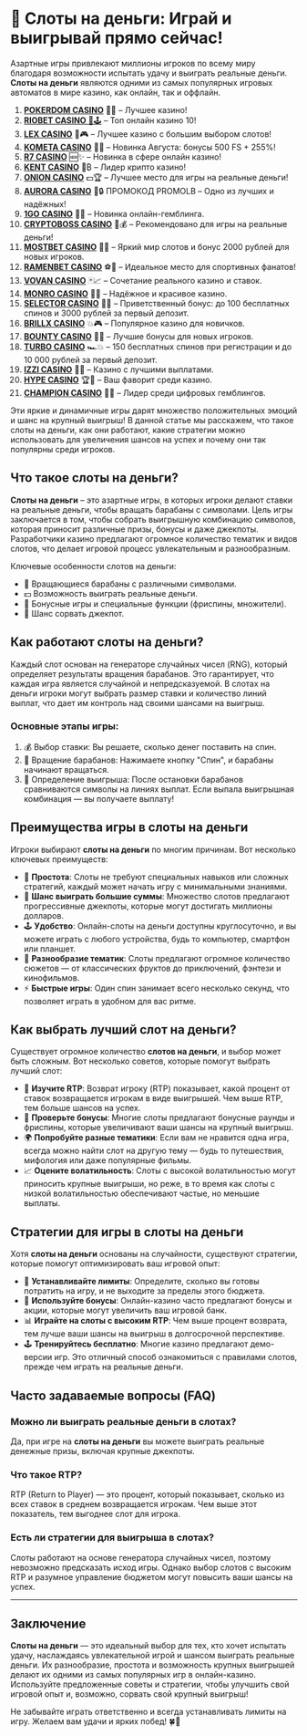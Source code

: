 # 🎰 Слоты на деньги: Играй и выигрывай прямо сейчас!

Азартные игры привлекают миллионы игроков по всему миру благодаря возможности испытать удачу и выиграть реальные деньги. **Слоты на деньги** являются одними из самых популярных игровых автоматов в мире казино, как онлайн, так и оффлайн. 
1. [**POKERDOM CASINO**](https://4pd-stat.com/click/65c385136bcc63141167f1e3/4450/13807/subaccount) 🎰🔥 – Лучшее казино!
1. [**RIOBET CASINO** 🌟🕹️](https://tracker.rioaffi.com/link?btag=1027246_346134) – Топ онлайн казино 10!
1. [**LEX CASINO**](https://lex-ircp01.com/c71ab4dfb) 🎯🎮 – Лучшее казино с большим выбором слотов!
1. [**KOMETA CASINO**](https://stars-flight.com/s2371995e) 🚀🎁 – Новинка Августа: бонусы 500 FS + 255%!
1. [**R7 CASINO**](https://aristocratic-hall.com/s9f210880) 🆕✨ – Новинка в сфере онлайн казино!
1. [**KENT CASINO**](https://passage-through-deserts.com/de0514c15) 💎₿ – Лидер крипто казино!
1. [**ONION CASINO**](https://obclk001-2d.top/click?offer_id=986&partner_id=10542&landing_id=1798&utm_medium=affiliate&sub_1=oncasino3) 💵🏆 – Лучшее место для игры на реальные деньги!
1. [**AURORA CASINO**](https://10trafic-stat2.com/click/668546566bcc6313411604c7/6766/15114/subaccount?promocode=PROMOLB) 🌌🔒 ПРОМОКОД PROMOLB – Одно из лучших и надёжных!
1. [**1GO CASINO**](https://1go-ircp01.com/ce015f410) 🎉🎲 – Новинка онлайн-гемблинга.
1. [**CRYPTOBOSS CASINO**](https://cryptobossc.online/d847bcfa9) 👑💰 – Рекомендовано для игры на реальные деньги!
1. [**MOSTBET CASINO**](https://ktbtis024ifqfn0mst.com/beQs) 🎡💫 – Яркий мир слотов и бонус 2000 рублей для новых игроков.
1. [**RAMENBET CASINO**](https://get.saltyram.com/ru/registration?apkpop=0&partner=p24970p3296034p5526) ⚽🏅 – Идеальное место для спортивных фанатов!
1. [**VOVAN CASINO**](https://vovan.site/d2375cf9b) 🃏📈 – Сочетание реального казино и ставок.
1. [**MONRO CASINO**](https://mnr-ircp01.com/c3ce72a2c) 🌟💖 – Надёжное и красивое казино.
1. [**SELECTOR CASINO**](https://gosel.pl/SELVK) 🎁🎉 – Приветственный бонус: до 100 бесплатных спинов и 3000 рублей за первый депозит.
1. [**BRILLX CASINO**](https://brillx.pub/BRIVK) 💥🎮 – Популярное казино для новичков.
1. [**BOUNTY CASINO**](https://bounty-casino.de/BOVK) 🎯🎁 – Лучшие бонусы для новых игроков.
1. [**TURBO CASINO**](https://turbo-casino.pro/TURVK) 🏎️💥 – 150 бесплатных спинов при регистрации и до 10 000 рублей за первый депозит.
1. [**IZZI CASINO**](https://izzi-fr03.com/ca7c8a7b7) 💸🔝 – Казино с лучшими выплатами.
1. [**HYPE CASINO**](https://hypekaz.com/dc2f44ad0) 🏆🎉 – Ваш фаворит среди казино.
1. [**CHAMPION CASINO**](https://champcasino.ink/pobeda/doa-hats?p80412p305331p112c) 🥇🎰 – Лидер среди цифровых гемблингов.

Эти яркие и динамичные игры дарят множество положительных эмоций и шанс на крупный выигрыш! В данной статье мы расскажем, что такое слоты на деньги, как они работают, какие стратегии можно использовать для увеличения шансов на успех и почему они так популярны среди игроков.

## Что такое слоты на деньги?

**Слоты на деньги** – это азартные игры, в которых игроки делают ставки на реальные деньги, чтобы вращать барабаны с символами. Цель игры заключается в том, чтобы собрать выигрышную комбинацию символов, которая приносит различные призы, бонусы и даже джекпоты. Разработчики казино предлагают огромное количество тематик и видов слотов, что делает игровой процесс увлекательным и разнообразным.

Ключевые особенности слотов на деньги:
- 🎰 Вращающиеся барабаны с различными символами.
- 💵 Возможность выиграть реальные деньги.
- 🎁 Бонусные игры и специальные функции (фриспины, множители).
- 🚀 Шанс сорвать джекпот.

## Как работают слоты на деньги?

Каждый слот основан на генераторе случайных чисел (RNG), который определяет результаты вращения барабанов. Это гарантирует, что каждая игра является случайной и непредсказуемой. В слотах на деньги игроки могут выбрать размер ставки и количество линий выплат, что дает им контроль над своими шансами на выигрыш.

### Основные этапы игры:
1. 💰 Выбор ставки: Вы решаете, сколько денег поставить на спин.
2. 🔄 Вращение барабанов: Нажимаете кнопку "Спин", и барабаны начинают вращаться.
3. 🎯 Определение выигрыша: После остановки барабанов сравниваются символы на линиях выплат. Если выпала выигрышная комбинация — вы получаете выплату!

## Преимущества игры в слоты на деньги

Игроки выбирают **слоты на деньги** по многим причинам. Вот несколько ключевых преимуществ:

- 🎲 **Простота**: Слоты не требуют специальных навыков или сложных стратегий, каждый может начать игру с минимальными знаниями.
- 💸 **Шанс выиграть большие суммы**: Множество слотов предлагают прогрессивные джекпоты, которые могут достигать миллионы долларов.
- 🕹️ **Удобство**: Онлайн-слоты на деньги доступны круглосуточно, и вы можете играть с любого устройства, будь то компьютер, смартфон или планшет.
- 🎨 **Разнообразие тематик**: Слоты предлагают огромное количество сюжетов — от классических фруктов до приключений, фэнтези и кинофильмов.
- ⚡ **Быстрые игры**: Один спин занимает всего несколько секунд, что позволяет играть в удобном для вас ритме.

## Как выбрать лучший слот на деньги?

Существует огромное количество **слотов на деньги**, и выбор может быть сложным. Вот несколько советов, которые помогут выбрать лучший слот:

- 🏅 **Изучите RTP**: Возврат игроку (RTP) показывает, какой процент от ставок возвращается игрокам в виде выигрышей. Чем выше RTP, тем больше шансов на успех.
- 🎉 **Проверьте бонусы**: Многие слоты предлагают бонусные раунды и фриспины, которые увеличивают ваши шансы на крупный выигрыш.
- 🌍 **Попробуйте разные тематики**: Если вам не нравится одна игра, всегда можно найти слот на другую тему — будь то путешествия, мифология или даже популярные фильмы.
- 📈 **Оцените волатильность**: Слоты с высокой волатильностью могут приносить крупные выигрыши, но реже, в то время как слоты с низкой волатильностью обеспечивают частые, но меньшие выплаты.

## Стратегии для игры в слоты на деньги

Хотя **слоты на деньги** основаны на случайности, существуют стратегии, которые помогут оптимизировать ваш игровой опыт:

- 🧠 **Устанавливайте лимиты**: Определите, сколько вы готовы потратить на игру, и не выходите за пределы этого бюджета.
- 🎯 **Используйте бонусы**: Онлайн-казино часто предлагают бонусы и акции, которые могут увеличить ваш игровой банк.
- 📊 **Играйте на слоты с высоким RTP**: Чем выше процент возврата, тем лучше ваши шансы на выигрыш в долгосрочной перспективе.
- 🕹️ **Тренируйтесь бесплатно**: Многие казино предлагают демо-версии игр. Это отличный способ ознакомиться с правилами слотов, прежде чем играть на реальные деньги.

## Часто задаваемые вопросы (FAQ)

### Можно ли выиграть реальные деньги в слотах?
Да, при игре на **слоты на деньги** вы можете выиграть реальные денежные призы, включая крупные джекпоты.

### Что такое RTP?
RTP (Return to Player) — это процент, который показывает, сколько из всех ставок в среднем возвращается игрокам. Чем выше этот показатель, тем выгоднее слот для игрока.

### Есть ли стратегии для выигрыша в слотах?
Слоты работают на основе генератора случайных чисел, поэтому невозможно предсказать исход игры. Однако выбор слотов с высоким RTP и разумное управление бюджетом могут повысить ваши шансы на успех.

---

## Заключение

**Слоты на деньги** — это идеальный выбор для тех, кто хочет испытать удачу, наслаждаясь увлекательной игрой и шансом выиграть реальные деньги. Их разнообразие, простота и возможность крупных выигрышей делают их одними из самых популярных игр в онлайн-казино. Используйте предложенные советы и стратегии, чтобы улучшить свой игровой опыт и, возможно, сорвать свой крупный выигрыш!

Не забывайте играть ответственно и всегда устанавливать лимиты на игру. Желаем вам удачи и ярких побед! 🍀🎉

